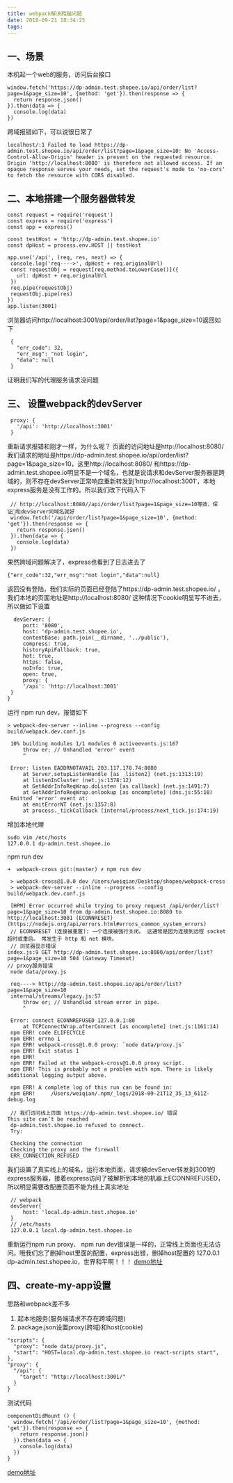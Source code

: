 ```yaml
---
title: webpack解决跨越问题
date: 2018-09-21 18:34:25
tags:
---
```

## 一、场景
  本机起一个web的服务，访问后台接口
  ```
  window.fetch('https://dp-admin.test.shopee.io/api/order/list?page=1&page_size=10', {method: 'get'}).then(response => {
    return response.json()
  }).then(data => {
    console.log(data)
  })
  ```
  跨域报错如下，可以说很日常了
  ```
  localhost/:1 Failed to load https://dp-admin.test.shopee.io/api/order/list?page=1&page_size=10: No 'Access-Control-Allow-Origin' header is present on the requested resource. Origin 'http://localhost:8080' is therefore not allowed access. If an opaque response serves your needs, set the request's mode to 'no-cors' to fetch the resource with CORS disabled.
  ```
## 二、本地搭建一个服务器做转发
   ```
   const request = require('request')
   const express = require('express')
   const app = express()

   const testHost = 'http://dp-admin.test.shopee.io'
   const dpHost = process.env.HOST || testHost

   app.use('/api', (req, res, next) => {
    console.log('req---->', dpHost + req.originalUrl)
    const requestObj = request[req.method.toLowerCase()]({
      url: dpHost + req.originalUrl
    })
    req.pipe(requestObj)
    requestObj.pipe(res)
   })
   app.listen(3001)

   ```
   浏览器访问http://localhost:3001/api/order/list?page=1&page_size=10返回如下
   ```
    {
      "err_code": 32,
      "err_msg": "not login",
      "data": null
    }
   ```
   证明我们写的代理服务请求没问题
## 三、 设置webpack的devServer
   ```  
    proxy: {
      '/api': 'http://localhost:3001'
    }
   ```
   重新请求报错和刚才一样，为什么呢？ 页面的访问地址是http://localhost:8080/ 我们请求的地址是https://dp-admin.test.shopee.io/api/order/list?page=1&page_size=10，这里http://localhost:8080/ 和https://dp-admin.test.shopee.io明显不是一个域名，也就是说请求和devServer服务器是跨域的，则不存在devServer正常响应重新转发到'http://localhost:3001'，本地express服务是没有工作的。所以我们改下代码入下
   ```
    // http://localhost:8080//api/order/list?page=1&page_size=10等效，保证和devServer同域名就好
    window.fetch('/api/order/list?page=1&page_size=10', {method: 'get'}).then(response => {
      return response.json()
    }).then(data => {
      console.log(data)
    })
   ```
   果然跨域问题解决了，express也看到了日志进去了
   ```
   {"err_code":32,"err_msg":"not login","data":null}
   ```
   返回没有登陆，我们实际的页面已经登陆了https://dp-admin.test.shopee.io/ ，我们本地的页面地址是http://localhost:8080/ 这种情况下cookie明显写不进去，所以做如下设置

   ```
     devServer: {
        port: '8080',
        host: 'dp-admin.test.shopee.io',
        contentBase: path.join(__dirname, '../public'),
        compress: true,
        historyApiFallback: true,
        hot: true,
        https: false,
        noInfo: true,
        open: true,
        proxy: {
        '/api': 'http://localhost:3001'
    }
  }
   ```
   运行 npm run dev，报错如下
   ```
   > webpack-dev-server --inline --progress --config build/webpack.dev.conf.js

    10% building modules 1/1 modules 0 activeevents.js:167
        throw er; // Unhandled 'error' event
        ^

    Error: listen EADDRNOTAVAIL 203.117.178.74:8080
        at Server.setupListenHandle [as _listen2] (net.js:1313:19)
        at listenInCluster (net.js:1378:12)
        at GetAddrInfoReqWrap.doListen [as callback] (net.js:1491:7)
        at GetAddrInfoReqWrap.onlookup [as oncomplete] (dns.js:55:10)
    Emitted 'error' event at:
        at emitErrorNT (net.js:1357:8)
        at process._tickCallback (internal/process/next_tick.js:174:19)

   ```
   增加本地代理
   ```
   sudo vim /etc/hosts
   127.0.0.1 dp-admin.test.shopee.io
   ```
   npm run dev
   ```
   ➜  webpack-cross git:(master) ✗ npm run dev

    > webpack-cross@1.0.0 dev /Users/weiqian/Desktop/shopee/webpack-cross
    > webpack-dev-server --inline --progress --config build/webpack.dev.conf.js

    [HPM] Error occurred while trying to proxy request /api/order/list?page=1&page_size=10 from dp-admin.test.shopee.io:8080 to http://localhost:3001 (ECONNRESET) (https://nodejs.org/api/errors.html#errors_common_system_errors)
    // ECONNRESET (连接被重置): 一个连接被强行关闭。 这通常是因为连接到远程 socket 超时或重启。 常发生于 http 和 net 模块。
    // 浏览器显示错误
   index.js:9 GET http://dp-admin.test.shopee.io:8080/api/order/list?page=1&page_size=10 504 (Gateway Timeout)
   // prxoy服务错误
    node data/proxy.js

    req----> http://dp-admin.test.shopee.io/api/order/list?page=1&page_size=10
    internal/streams/legacy.js:57
        throw er; // Unhandled stream error in pipe.
        ^

    Error: connect ECONNREFUSED 127.0.0.1:80
        at TCPConnectWrap.afterConnect [as oncomplete] (net.js:1161:14)
    npm ERR! code ELIFECYCLE
    npm ERR! errno 1
    npm ERR! webpack-cross@1.0.0 proxy: `node data/proxy.js`
    npm ERR! Exit status 1
    npm ERR!
    npm ERR! Failed at the webpack-cross@1.0.0 proxy script.
    npm ERR! This is probably not a problem with npm. There is likely additional logging output above.

    npm ERR! A complete log of this run can be found in:
    npm ERR!     /Users/weiqian/.npm/_logs/2018-09-21T12_35_13_611Z-debug.log

    // 我们访问线上页面 https://dp-admin.test.shopee.io/ 错误
   This site can’t be reached
    dp-admin.test.shopee.io refused to connect.
    Try:

    Checking the connection
    Checking the proxy and the firewall
    ERR_CONNECTION_REFUSED
   ```
   我们设置了真实线上的域名，运行本地页面，请求被devServer转发到3001的express服务器，接着express访问了被解析到本地的机器上ECONNREFUSED，所以明显需要改配置页面不能为线上真实地址
   ```
    // webpack
    devServer{
        host: 'local.dp-admin.test.shopee.io'
    } 
    // /etc/hosts
    127.0.0.1 local.dp-admin.test.shopee.io

   ```
   重新运行npm run proxy、 npm run dev错误是一样的，正常线上页面也无法访问。哦我们忘了删掉host里面的配置，express出错，删掉host配置的   127.0.0.1 dp-admin.test.shopee.io，世界和平啊！！！
   [demo地址](https://github.com/weiqian93/react-demo/tree/master/webpack-cors)

## 四、create-my-app设置
  思路和webpack差不多 
  1. 起本地服务(服务端请求不存在跨域问题) 
  2. package.json设置proxy(跨域)和host(cookie)
  ```
  "scripts": {
    "proxy": "node data/proxy.js",
    "start": "HOST=local.dp-admin.test.shopee.io react-scripts start",
  },
  "proxy": {
    "/api": {
      "target": "http://localhost:3001/"
    }
  }
  ```
  测试代码
  ```
  componentDidMount () {
    window.fetch('/api/order/list?page=1&page_size=10', {method: 'get'}).then(response => {
      return response.json()
    }).then(data => {
      console.log(data)
    })
  }
  ```
  [demo地址](https://github.com/weiqian93/react-demo/tree/master/my-app-cors)





